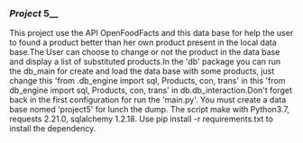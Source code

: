 ### **_Project_ 5**__

This project use the API OpenFoodFacts and this data base for help the user to found a product better than her own 
product present in the local data base.The User can choose to change or not  the product in the data base and
display a list of substituted products.In the 'db' package you can run the db_main for create and load the data
base with some products, just change this 'from .db_engine import sql, Products, con, trans' in this 
'from db_engine import sql, Products, con, trans' in db.db_interaction.Don't forget back in the first configuration for
run the 'main.py'. You must create a data base nomed 'project5' for lunch the dump. The script make with Python3.7,  
requests 2.21.0, sqlalchemy 1.2.18. Use pip install -r requirements.txt to install the dependency.